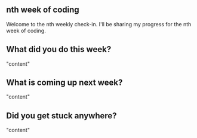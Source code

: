 <h2>nth week of coding </h2>
<p>Welcome to the nth weekly check-in. I'll be sharing my progress for the nth week of coding.</p>
<h2> What did you do this week? </h2>
<p>"content"
</p>
<h2>What is coming up next week?</h2>
<p>"content"</p>
<h2>Did you get stuck anywhere?</h2>
<p>"content"</p>
